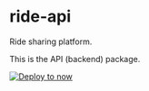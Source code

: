# ride-api

Ride sharing platform.

This is the API (backend) package.

[![Deploy to now](https://deploy.now.sh/static/button.svg)](https://deploy.now.sh/?repo=https://github.com/LoveNationArmy/ride/tree/master/api)

